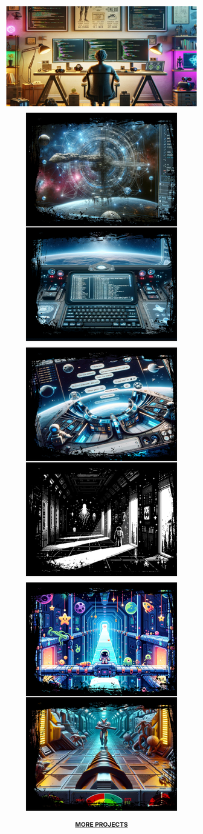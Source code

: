 <div align="center">
<img
  src="ai.png"
  title="Just an Image"
  style="display: inline-block; margin: 0 auto; width: 800 px">

 <p align="center">
  <a href="URL_OF_FIRST_PROJECT">
    <img src="scop.png" width="400" alt="Project 1" title="Project 1"/>
  </a>
  <a href="URL_OF_SECOND_PROJECT">
    <img src="minishell.png" width="400" alt="Project 2" title="Project 2"/>
  </a>
</p>
<p align="center">
  <a href="URL_OF_THIRD_PROJECT">
    <img src="irc.png" width="400" alt="Project 3" title="Project 3"/>
  </a>
  <a href="URL_OF_FOURTH_PROJECT">
    <img src="1bit.png" width="400" alt="Project 4" title="Project 4"/>
  </a>
</p>
<p align="center">
  <a href="URL_OF_FIFTH_PROJECT">
    <img src="solong.png" width="400" alt="Project 5" title="Project 5"/>
  </a>
  <a href="URL_OF_SIXTH_PROJECT">
    <img src="cube4d.png" width="400" alt="Project 6" title="Project 6"/>
  </a>
</p>


  ### [MORE PROJECTS](https://github.com/kvebers/PROJECTS/tree/main)




</div>
